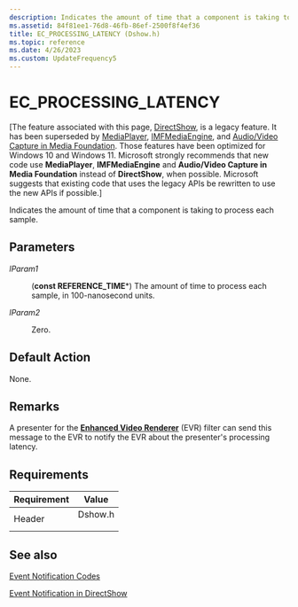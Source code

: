 ```yaml
---
description: Indicates the amount of time that a component is taking to process each sample.
ms.assetid: 84f81ee1-76d8-46fb-86ef-2500f8f4ef36
title: EC_PROCESSING_LATENCY (Dshow.h)
ms.topic: reference
ms.date: 4/26/2023
ms.custom: UpdateFrequency5
---
```


# EC\_PROCESSING\_LATENCY

\[The feature associated with this page, [DirectShow](/windows/win32/directshow/directshow), is a legacy feature. It has been superseded by [MediaPlayer](/uwp/api/Windows.Media.Playback.MediaPlayer), [IMFMediaEngine](/windows/win32/api/mfmediaengine/nn-mfmediaengine-imfmediaengine), and [Audio/Video Capture in Media Foundation](windows/win32/medfound/audio-video-capture-in-media-foundation). Those features have been optimized for Windows 10 and Windows 11. Microsoft strongly recommends that new code use **MediaPlayer**, **IMFMediaEngine** and **Audio/Video Capture in Media Foundation** instead of **DirectShow**, when possible. Microsoft suggests that existing code that uses the legacy APIs be rewritten to use the new APIs if possible.\]

Indicates the amount of time that a component is taking to process each sample.

## Parameters

<dl> <dt>

<span id="lParam1"></span><span id="lparam1"></span><span id="LPARAM1"></span>*lParam1*
</dt> <dd>

(**const REFERENCE\_TIME**\*) The amount of time to process each sample, in 100-nanosecond units.

</dd> <dt>

<span id="lParam2"></span><span id="lparam2"></span><span id="LPARAM2"></span>*lParam2*
</dt> <dd>

Zero.

</dd> </dl>

## Default Action

None.

## Remarks

A presenter for the [**Enhanced Video Renderer**](enhanced-video-renderer-filter.md) (EVR) filter can send this message to the EVR to notify the EVR about the presenter's processing latency.

## Requirements



| Requirement | Value |
|-------------------|------------------------------------------------------------------------------------|
| Header<br/> | <dl> <dt>Dshow.h</dt> </dl> |



## See also

<dl> <dt>

[Event Notification Codes](event-notification-codes.md)
</dt> <dt>

[Event Notification in DirectShow](event-notification-in-directshow.md)
</dt> </dl>

 

 




